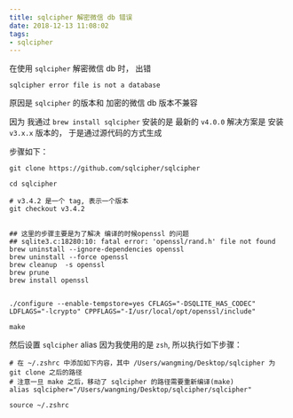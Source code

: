 ```yaml
---
title: sqlcipher 解密微信 db 错误
date: 2018-12-13 11:08:02
tags:
- sqlcipher
---
```


在使用  `sqlcipher` 解密微信 db 时， 出错

```shell
sqlcipher error file is not a database
```

原因是  `sqlcipher` 的版本和 加密的微信 db 版本不兼容

因为 我通过 `brew install sqlcipher` 安装的是 最新的  `v4.0.0`
解决方案是 安装 `v3.x.x` 版本的， 于是通过源代码的方式生成

<!-- more -->

步骤如下：

```shell
git clone https://github.com/sqlcipher/sqlcipher

cd sqlcipher

# v3.4.2 是一个 tag, 表示一个版本
git checkout v3.4.2


## 这里的步骤主要是为了解决 编译的时候openssl 的问题
## sqlite3.c:18280:10: fatal error: 'openssl/rand.h' file not found
brew uninstall --ignore-dependencies openssl
brew uninstall --force openssl
brew cleanup  -s openssl
brew prune
brew install openssl


./configure --enable-tempstore=yes CFLAGS="-DSQLITE_HAS_CODEC" LDFLAGS="-lcrypto" CPPFLAGS="-I/usr/local/opt/openssl/include"

make
```

然后设置 `sqlcipher` alias
因为我使用的是 `zsh`,
所以执行如下步骤：

```shell
# 在 ~/.zshrc 中添加如下内容，其中 /Users/wangming/Desktop/sqlcipher 为 git clone 之后的路径
# 注意一旦 make 之后，移动了 sqlcipher 的路径需要重新编译(make)
alias sqlcipher="/Users/wangming/Desktop/sqlcipher/sqlcipher"

source ~/.zshrc
```
